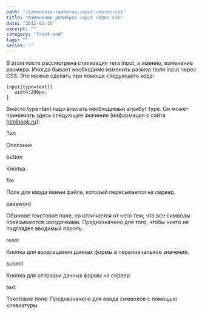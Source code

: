 ```yaml
---
path: "/izmenenie-razmerov-input-cherez-css"
title: "Изменение размеров input через CSS"
date: "2012-01-18"
excerpt: ""
category: "front-end"
tags: ""
series: ""
---
```


В этом посте рассмотрена стилизация тега input, а именно, изменение размера. Иногда бывает необходимо изменить размер поля input через CSS. Это можно сделать при помощи следующего кода:

```
input[type=text]{
   width:200px;
}
```

Вместо type=text надо вписать необходимый атрибут type. Он может принимать здесь следующие значения (информация с сайта [htmlbook.ru](http://htmlbook.ru/html/input/type)):

Тип

Описание

button

Кнопка.

file

Поле для ввода имени файла, который пересылается на сервер.

password

Обычное текстовое поле, но отличается от него тем, что все символы показываются звездочками. Предназначено для того, чтобы никто не подглядел вводимый пароль.

reset

Кнопка для возвращения данных формы в первоначальное значение.

submit

Кнопка для отправки данных формы на сервер.

text

Текстовое поле. Предназначено для ввода символов с помощью клавиатуры.
